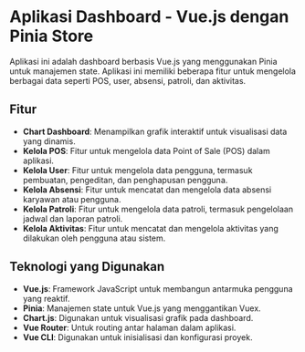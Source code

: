 # Aplikasi Dashboard - Vue.js dengan Pinia Store

Aplikasi ini adalah dashboard berbasis Vue.js yang menggunakan Pinia untuk manajemen state. Aplikasi ini memiliki beberapa fitur untuk mengelola berbagai data seperti POS, user, absensi, patroli, dan aktivitas.

## Fitur

- **Chart Dashboard**: Menampilkan grafik interaktif untuk visualisasi data yang dinamis.
- **Kelola POS**: Fitur untuk mengelola data Point of Sale (POS) dalam aplikasi.
- **Kelola User**: Fitur untuk mengelola data pengguna, termasuk pembuatan, pengeditan, dan penghapusan pengguna.
- **Kelola Absensi**: Fitur untuk mencatat dan mengelola data absensi karyawan atau pengguna.
- **Kelola Patroli**: Fitur untuk mengelola data patroli, termasuk pengelolaan jadwal dan laporan patroli.
- **Kelola Aktivitas**: Fitur untuk mencatat dan mengelola aktivitas yang dilakukan oleh pengguna atau sistem.

## Teknologi yang Digunakan

- **Vue.js**: Framework JavaScript untuk membangun antarmuka pengguna yang reaktif.
- **Pinia**: Manajemen state untuk Vue.js yang menggantikan Vuex.
- **Chart.js**: Digunakan untuk visualisasi grafik pada dashboard.
- **Vue Router**: Untuk routing antar halaman dalam aplikasi.
- **Vue CLI**: Digunakan untuk inisialisasi dan konfigurasi proyek.
